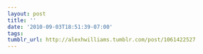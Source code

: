 ```yaml
---
layout: post
title: ''
date: '2010-09-03T18:51:39-07:00'
tags: 
tumblr_url: http://alexhwilliams.tumblr.com/post/1061422527
---
```

<a href=""></a>

